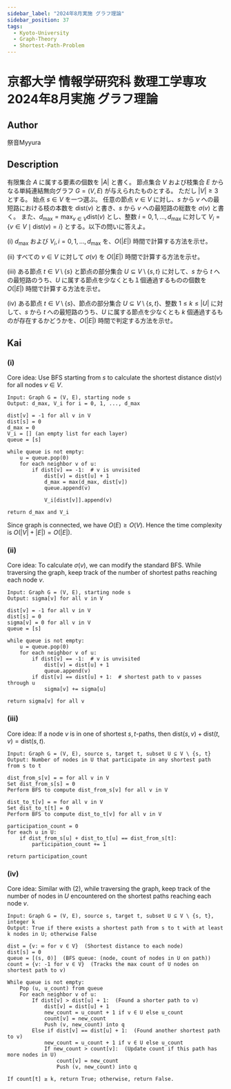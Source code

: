 ```yaml
---
sidebar_label: "2024年8月実施 グラフ理論"
sidebar_position: 37
tags:
  - Kyoto-University
  - Graph-Theory
  - Shortest-Path-Problem
---
```

# 京都大学 情報学研究科 数理工学専攻 2024年8月実施 グラフ理論

## **Author**
祭音Myyura

## **Description**
有限集合 $A$ に属する要素の個数を $|A|$ と書く。
節点集合 $V$ および枝集合 $E$ からなる単純連結無向グラフ $G = (V, E)$ が与えられたものとする。
ただし $|V| \geq 3$ とする。
始点 $s \in V$ を一つ選ぶ。
任意の節点 $v \in V$ に対し、$s$ から $v$ への最短路における枝の本数を $\text{dist}(v)$ と書き、$s$ から $v$ への最短路の総数を $\sigma(v)$ と書く。
また、$d_{\text{max}} = \max_{v \in V} \text{dist}(v)$ とし、整数 $i = 0, 1, \ldots, d_{\text{max}}$ に対して $V_i = \{v \in V \mid \text{dist}(v) = i\}$ とする。以下の問いに答えよ。

(i) $d_{\text{max}}$ および $V_i, i = 0, 1, \ldots, d_{\text{max}}$ を、$O(|E|)$ 時間で計算する方法を示せ。

(ii) すべての $v \in V$ に対して $\sigma(v)$ を $O(|E|)$ 時間で計算する方法を示せ。

(iii) ある節点 $t \in V \setminus \{s\}$ と節点の部分集合 $U \subseteq V \setminus \{s, t\}$ に対して、$s$ から $t$ への最短路のうち、$U$ に属する節点を少なくとも１個通過するものの個数を $O(|E|)$ 時間で計算する方法を示せ。

(iv) ある節点 $t \in V \setminus \{s\}$、節点の部分集合 $U \subseteq V \setminus \{s, t\}$、整数 $1 \leq k \leq |U|$ に対して、$s$ から $t$ への最短路のうち、$U$ に属する節点を少なくとも $k$ 個通過するものが存在するかどうかを、$O(|E|)$ 時間で判定する方法を示せ。

## **Kai**
### (i)
Core idea: Use BFS starting from $s$ to calculate the shortest distance $\text{dist}(v)$ for all nodes $v \in V$.

```text
Input: Graph G = (V, E), starting node s
Output: d_max, V_i for i = 0, 1, ..., d_max

dist[v] = -1 for all v in V
dist[s] = 0
d_max = 0
V_i = [] (an empty list for each layer)
queue = [s]

while queue is not empty:
    u = queue.pop(0)
    for each neighbor v of u:
        if dist[v] == -1:  # v is unvisited
            dist[v] = dist[u] + 1
            d_max = max(d_max, dist[v])
            queue.append(v)

            V_i[dist[v]].append(v)

return d_max and V_i
```

Since graph is connected, we have $O(E) \geq O(V)$. Hence the time complexity is $O(|V| + |E|) = O(|E|)$.

### (ii)
Core idea: To calculate $\sigma(v)$, we can modify the standard BFS.
While traversing the graph, keep track of the number of shortest paths reaching each node $v$.
 

```text
Input: Graph G = (V, E), starting node s
Output: sigma[v] for all v in V

dist[v] = -1 for all v in V
dist[s] = 0
sigma[v] = 0 for all v in V
queue = [s]

while queue is not empty:
    u = queue.pop(0)
    for each neighbor v of u:
        if dist[v] == -1:  # v is unvisited
            dist[v] = dist[u] + 1
            queue.append(v)
        if dist[v] == dist[u] + 1:  # shortest path to v passes through u
            sigma[v] += sigma[u]

return sigma[v] for all v
```

### (iii)
Core idea: If a node $v$ is in one of shortest $s,t$-paths, then $\text{dist}(s,v) + \text{dist}(t,v) = \text{dist}(s,t)$.

```text
Input: Graph G = (V, E), source s, target t, subset U ⊆ V \ {s, t}
Output: Number of nodes in U that participate in any shortest path from s to t

dist_from_s[v] = ∞ for all v in V
Set dist_from_s[s] = 0
Perform BFS to compute dist_from_s[v] for all v in V

dist_to_t[v] = ∞ for all v in V
Set dist_to_t[t] = 0
Perform BFS to compute dist_to_t[v] for all v in V

participation_count = 0
for each u in U:
    if dist_from_s[u] + dist_to_t[u] == dist_from_s[t]:
        participation_count += 1

return participation_count
```

### (iv)
Core idea: Similar with (2), while traversing the graph, keep track of the number of nodes in $U$ encountered on the shortest paths reaching each node $v$.

```text
Input: Graph G = (V, E), source s, target t, subset U ⊆ V \ {s, t}, integer k
Output: True if there exists a shortest path from s to t with at least k nodes in U; otherwise False

dist = {v: ∞ for v ∈ V}  (Shortest distance to each node)
dist[s] = 0
queue = [(s, 0)]  (BFS queue: (node, count of nodes in U on path))
count = {v: -1 for v ∈ V}  (Tracks the max count of U nodes on shortest path to v)

While queue is not empty:
    Pop (u, u_count) from queue
    For each neighbor v of u:
        If dist[v] > dist[u] + 1:  (Found a shorter path to v)
            dist[v] = dist[u] + 1
            new_count = u_count + 1 if v ∈ U else u_count
            count[v] = new_count
            Push (v, new_count) into q
        Else if dist[v] == dist[u] + 1:  (Found another shortest path to v)
            new_count = u_count + 1 if v ∈ U else u_count
            If new_count > count[v]:  (Update count if this path has more nodes in U)
                count[v] = new_count
                Push (v, new_count) into q

If count[t] ≥ k, return True; otherwise, return False.
```
